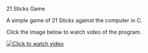21 Sticks Game

A simple game of 21 Sticks against the computer in C.

Click the image below to watch video of the program.

[![Click to watch video](https://www.youtube.com/upload_thumbnail?v=Y4XCnVoZUSQ&t=3&ts=1504499721815)](https://youtu.be/Y4XCnVoZUSQ?t=0s "Click to watch video")
